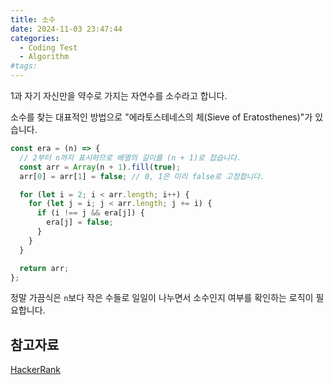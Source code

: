 ```yaml
---
title: 소수
date: 2024-11-03 23:47:44
categories:
  - Coding Test
  - Algorithm
#tags:
---
```

1과 자기 자신만을 약수로 가지는 자연수를 소수라고 합니다.

소수를 찾는 대표적인 방법으로 "에라토스테네스의 체(Sieve of Eratosthenes)"가 있습니다.

```js
const era = (n) => {
  // 2부터 n까지 표시하므로 배열의 길이를 (n + 1)로 잡습니다.
  const arr = Array(n + 1).fill(true);
  arr[0] = arr[1] = false; // 0, 1은 미리 false로 고정합니다.

  for (let i = 2; i < arr.length; i++) {
    for (let j = i; j < arr.length; j += i) {
      if (i !== j && era[j]) {
        era[j] = false;
      }
    }
  }

  return arr;
};
```

정말 가끔식은 `n`보다 작은 수들로 일일이 나누면서 소수인지 여부를 확인하는 로직이 필요합니다.

## 참고자료

[HackerRank](https://www.youtube.com/@HackerrankOfficial/playlists)